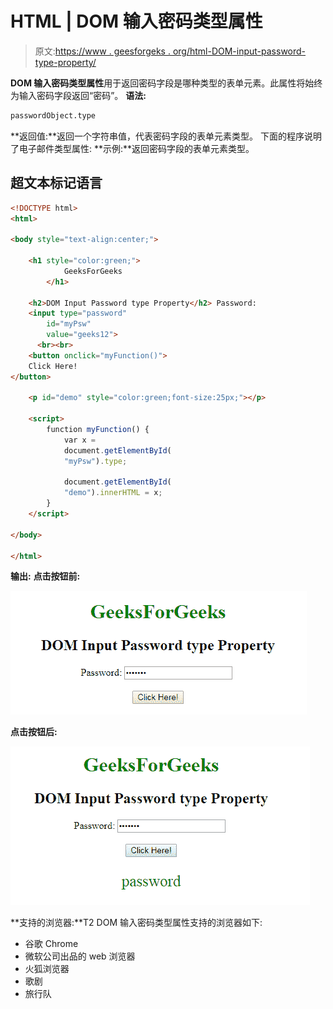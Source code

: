 # HTML | DOM 输入密码类型属性

> 原文:[https://www . geesforgeks . org/html-DOM-input-password-type-property/](https://www.geeksforgeeks.org/html-dom-input-password-type-property/)

**DOM 输入密码类型属性**用于返回密码字段是哪种类型的表单元素。此属性将始终为输入密码字段返回“密码”。
**语法:**

```html
passwordObject.type
```

**返回值:**返回一个字符串值，代表密码字段的表单元素类型。
下面的程序说明了电子邮件类型属性:
**示例:**返回密码字段的表单元素类型。

## 超文本标记语言

```html
<!DOCTYPE html>
<html>

<body style="text-align:center;">

    <h1 style="color:green;">
            GeeksForGeeks
        </h1>

    <h2>DOM Input Password type Property</h2> Password:
    <input type="password"
        id="myPsw"
        value="geeks12">
      <br><br>
    <button onclick="myFunction()">
    Click Here!
</button>

    <p id="demo" style="color:green;font-size:25px;"></p>

    <script>
        function myFunction() {
            var x =
            document.getElementById(
            "myPsw").type;

            document.getElementById(
            "demo").innerHTML = x;
        }
    </script>

</body>

</html>
```

**输出:**
**点击按钮前:**

![](img/efc88a7becc154acff32c7acd88cd776.png)

**点击按钮后:**

![](img/b3cd89be58a165b959fc249e51ba9c93.png)

**支持的浏览器:**T2 DOM 输入密码类型属性支持的浏览器如下:

*   谷歌 Chrome
*   微软公司出品的 web 浏览器
*   火狐浏览器
*   歌剧
*   旅行队